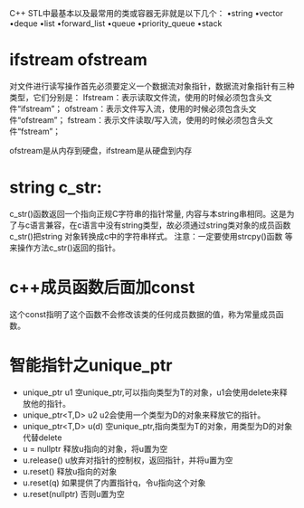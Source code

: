 C++ STL中最基本以及最常用的类或容器无非就是以下几个：
•string
•vector
•deque
•list
•forward_list
•queue
•priority_queue
•stack

# ifstream   ofstream

对文件进行读写操作首先必须要定义一个数据流对象指针，数据流对象指针有三种类型，它们分别是：
Ifstream：表示读取文件流，使用的时候必须包含头文件“ifstream”；
ofstream：表示文件写入流，使用的时候必须包含头文件“ofstream”；
fstream：表示文件读取/写入流，使用的时候必须包含头文件“fstream”；

ofstream是从内存到硬盘，ifstream是从硬盘到内存


# string c_str:
c_str()函数返回一个指向正规C字符串的指针常量, 内容与本string串相同。这是为了与c语言兼容，在c语言中没有string类型，故必须通过string类对象的成员函数c_str()把string 对象转换成c中的字符串样式。
注意：一定要使用strcpy()函数 等来操作方法c_str()返回的指针。

# c++成员函数后面加const
这个const指明了这个函数不会修改该类的任何成员数据的值，称为常量成员函数。

# 智能指针之unique_ptr
- unique_ptr<T> u1     空unique_ptr,可以指向类型为T的对象，u1会使用delete来释放他的指针。
- unique_ptr<T,D> u2   u2会使用一个类型为D的对象来释放它的指针。
- unique_ptr<T,D> u(d) 空unique_ptr,指向类型为T的对象，用类型为D的对象代替delete
- u = nullptr          释放u指向的对象，将u置为空
- u.release()          u放弃对指针的控制权，返回指针，并将u置为空
- u.reset()            释放u指向的对象
- u.reset(q)           如果提供了内置指针q，令u指向这个对象
- u.reset(nullptr)     否则u置为空
